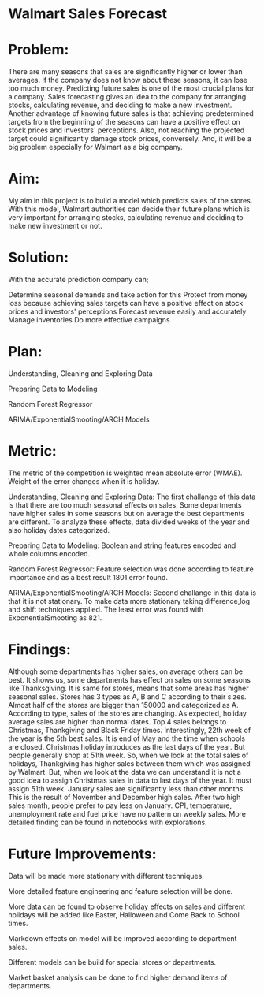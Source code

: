 # Walmart Sales Forecast

# Problem:
There are many seasons that sales are significantly higher or lower than averages. If the company does not know about these seasons, it can lose too much money. Predicting future sales is one of the most crucial plans for a company. Sales forecasting gives an idea to the company for arranging stocks, calculating revenue, and deciding to make a new investment. Another advantage of knowing future sales is that achieving predetermined targets from the beginning of the seasons can have a positive effect on stock prices and investors' perceptions. Also, not reaching the projected target could significantly damage stock prices, conversely. And, it will be a big problem especially for Walmart as a big company.

 # Aim:
My aim in this project is to build a model which predicts sales of the stores. With this model, Walmart authorities can decide their future plans which is very important for arranging stocks, calculating revenue and deciding to make new investment or not.

# Solution:
With the accurate prediction company can;

Determine seasonal demands and take action for this
Protect from money loss because achieving sales targets can have a positive effect on stock prices and investors' perceptions
Forecast revenue easily and accurately
Manage inventories
Do more effective campaigns
 # Plan:
Understanding, Cleaning and Exploring Data

Preparing Data to Modeling

Random Forest Regressor

ARIMA/ExponentialSmooting/ARCH Models

# Metric:
The metric of the competition is weighted mean absolute error (WMAE). Weight of the error changes when it is holiday.

Understanding, Cleaning and Exploring Data: The first challange of this data is that there are too much seasonal effects on sales. Some departments have higher sales in some seasons but on average the best departments are different. To analyze these effects, data divided weeks of the year and also holiday dates categorized.

Preparing Data to Modeling: Boolean and string features encoded and whole columns encoded.

Random Forest Regressor: Feature selection was done according to feature importance and as a best result 1801 error found.

ARIMA/ExponentialSmooting/ARCH Models: Second challange in this data is that it is not stationary. To make data more stationary taking difference,log and shift techniques applied. The least error was found with ExponentialSmooting as 821.

# Findings:
Although some departments has higher sales, on average others can be best. It shows us, some departments has effect on sales on some seasons like Thanksgiving.
It is same for stores, means that some areas has higher seasonal sales.
Stores has 3 types as A, B and C according to their sizes. Almost half of the stores are bigger than 150000 and categorized as A. According to type, sales of the stores are changing.
As expected, holiday average sales are higher than normal dates.
Top 4 sales belongs to Christmas, Thankgiving and Black Friday times. Interestingly, 22th week of the year is the 5th best sales. It is end of May and the time when schools are closed.
Christmas holiday introduces as the last days of the year. But people generally shop at 51th week. So, when we look at the total sales of holidays, Thankgiving has higher sales between them which was assigned by Walmart. But, when we look at the data we can understand it is not a good idea to assign Christmas sales in data to last days of the year. It must assign 51th week.
January sales are significantly less than other months. This is the result of November and December high sales. After two high sales month, people prefer to pay less on January.
CPI, temperature, unemployment rate and fuel price have no pattern on weekly sales.
More detailed finding can be found in notebooks with explorations.

 # Future Improvements:
Data will be made more stationary with different techniques.

More detailed feature engineering and feature selection will be done.

More data can be found to observe holiday effects on sales and different holidays will be added like Easter, Halloween and Come Back to School times.

Markdown effects on model will be improved according to department sales.

Different models can be build for special stores or departments.

Market basket analysis can be done to find higher demand items of departments.
